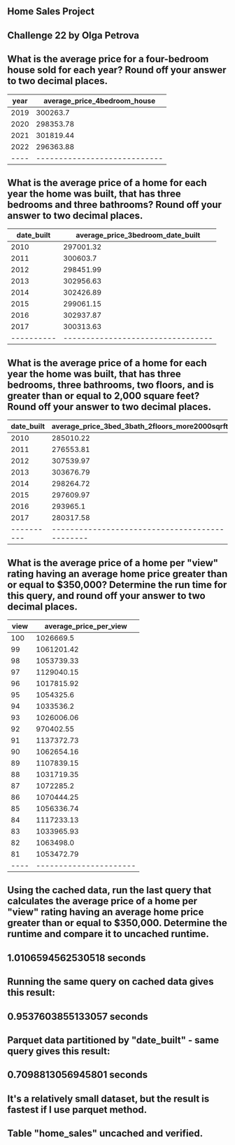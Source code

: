 ## Home Sales Project
## Challenge 22 by Olga Petrova

## What is the average price for a four-bedroom house sold for each year? Round off your answer to two decimal places.

|year|average_price_4bedroom_house|
|----|----------------------------|
|2019|                    300263.7|
|2020|                   298353.78|
|2021|                   301819.44|
|2022|                   296363.88|
|----|----------------------------|


## What is the average price of a home for each year the home was built, that has three bedrooms and three bathrooms? Round off your answer to two decimal places.

|date_built|average_price_3bedroom_date_built|
|----------|---------------------------------|
|      2010|                        297001.32|
|      2011|                         300603.7|
|      2012|                        298451.99|
|      2013|                        302956.63|
|      2014|                        302426.89|
|      2015|                        299061.15|
|      2016|                        302937.87|
|      2017|                        300313.63|
|----------|---------------------------------|


## What is the average price of a home for each year the home was built, that has three bedrooms, three bathrooms, two floors, and is greater than or equal to 2,000 square feet? Round off your answer to two decimal places.


|date_built|average_price_3bed_3bath_2floors_more2000sqrft|
|----------|----------------------------------------------|
|      2010|                                     285010.22|
|      2011|                                     276553.81|
|      2012|                                     307539.97|
|      2013|                                     303676.79|
|      2014|                                     298264.72|
|      2015|                                     297609.97|
|      2016|                                      293965.1|
|      2017|                                     280317.58|
|----------|----------------------------------------------|


## What is the average price of a home per "view" rating having an average home price greater than or equal to $350,000? Determine the run time for this query, and round off your answer to two decimal places.
   

|view|average_price_per_view|
|----|----------------------|
| 100|             1026669.5|
|  99|            1061201.42|
|  98|            1053739.33|
|  97|            1129040.15|
|  96|            1017815.92|
|  95|             1054325.6|
|  94|             1033536.2|
|  93|            1026006.06|
|  92|             970402.55|
|  91|            1137372.73|
|  90|            1062654.16|
|  89|            1107839.15|
|  88|            1031719.35|
|  87|             1072285.2|
|  86|            1070444.25|
|  85|            1056336.74|
|  84|            1117233.13|
|  83|            1033965.93|
|  82|             1063498.0|
|  81|            1053472.79|
|----|----------------------|


## Using the cached data, run the last query that calculates the average price of a home per "view" rating having an average home price greater than or equal to $350,000. Determine the runtime and compare it to uncached runtime.
## 1.0106594562530518 seconds

## Running the same query on cached data gives this result:
## 0.9537603855133057 seconds

## Parquet data partitioned by "date_built" - same query gives this result:
## 0.7098813056945801 seconds

## It's a relatively small dataset, but the result is fastest if I use parquet method. 

## Table "home_sales" uncached and verified.